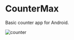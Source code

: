 # CounterMax
Basic counter app for Android.


![counter](https://github.com/MertYigit0/CounterMax/assets/107271196/0498c51c-9641-43cc-a23d-fc3918c2086c)
